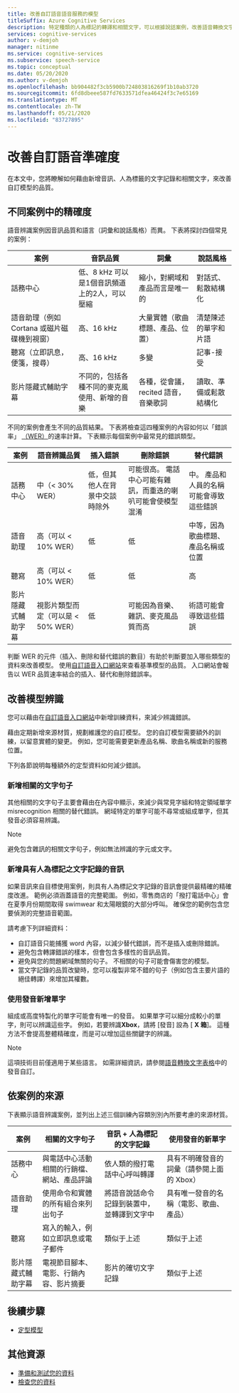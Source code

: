 ```yaml
---
title: 改善自訂語音語音服務的模型
titleSuffix: Azure Cognitive Services
description: 特定種類的人為標記的轉譯和相關文字，可以根據說話案例，改善語音轉換文字模型的辨識準確度。
services: cognitive-services
author: v-demjoh
manager: nitinme
ms.service: cognitive-services
ms.subservice: speech-service
ms.topic: conceptual
ms.date: 05/20/2020
ms.author: v-demjoh
ms.openlocfilehash: bb904482f3cb5900b724803816269f1b10ab3720
ms.sourcegitcommit: 6fd8dbeee587fd7633571dfea46424f3c7e65169
ms.translationtype: MT
ms.contentlocale: zh-TW
ms.lasthandoff: 05/21/2020
ms.locfileid: "83727895"
---
```

# <a name="improve-custom-speech-accuracy"></a>改善自訂語音準確度

在本文中，您將瞭解如何藉由新增音訊、人為標籤的文字記錄和相關文字，來改善自訂模型的品質。

## <a name="accuracy-in-different-scenarios"></a>不同案例中的精確度

語音辨識案例因音訊品質和語言（詞彙和說話風格）而異。 下表將探討四個常見的案例：

| 案例 | 音訊品質 | 詞彙 | 說話風格 |
|----------|---------------|------------|----------------|
| 話務中心 | 低、8 kHz 可以是1個音訊頻道上的2人，可以壓縮 | 縮小，對網域和產品而言是唯一的 | 對話式、鬆散結構化 |
| 語音助理（例如 Cortana 或磁片磁碟機到視窗） | 高、16 kHz | 大量實體（歌曲標題、產品、位置） | 清楚陳述的單字和片語 |
| 聽寫（立即訊息，便箋，搜尋） | 高、16 kHz | 多變 | 記事-接受 |
| 影片隱藏式輔助字幕 | 不同的，包括各種不同的麥克風使用、新增的音樂 | 各種，從會議，recited 語音，音樂歌詞 | 讀取、準備或鬆散結構化 |

不同的案例會產生不同的品質結果。 下表將檢查這四種案例的內容如何以「錯誤率」 [（WER）](how-to-custom-speech-evaluate-data.md)的速率計算。 下表顯示每個案例中最常見的錯誤類型。

| 案例 | 語音辨識品質 | 插入錯誤 | 刪除錯誤 | 替代錯誤 |
|----------|----------------------------|------------------|-----------------|---------------------|
| 話務中心 | 中（< 30% WER） | 低，但其他人在背景中交談時除外 | 可能很高。 電話中心可能有雜訊，而重迭的喇叭可能會使模型混淆 | 中。 產品和人員的名稱可能會導致這些錯誤 |
| 語音助理 | 高（可以 < 10% WER） | 低 | 低 | 中等，因為歌曲標題、產品名稱或位置 |
| 聽寫 | 高（可以 < 10% WER） | 低 | 低 | 高 |
| 影片隱藏式輔助字幕 | 視影片類型而定（可以是 < 50% WER） | 低 | 可能因為音樂、雜訊、麥克風品質而高 | 術語可能會導致這些錯誤 |

判斷 WER 的元件（插入、刪除和替代錯誤的數目）有助於判斷要加入哪些類型的資料來改善模型。 使用[自訂語音入口網站](https://speech.microsoft.com/customspeech)來查看基準模型的品質。 入口網站會報告以 WER 品質速率結合的插入、替代和刪除錯誤率。

## <a name="improve-model-recognition"></a>改善模型辨識

您可以藉由在[自訂語音入口網站](https://speech.microsoft.com/customspeech)中新增訓練資料，來減少辨識錯誤。 

藉由定期新增來源材質，規劃維護您的自訂模型。 您的自訂模型需要額外的訓練，以留意實體的變更。 例如，您可能需要更新產品名稱、歌曲名稱或新的服務位置。

下列各節說明每種額外的定型資料如何減少錯誤。

### <a name="add-related-text-sentences"></a>新增相關的文字句子

其他相關的文字句子主要會藉由在內容中顯示，來減少與常見字組和特定領域單字 misrecognition 相關的替代錯誤。 網域特定的單字可能不尋常或組成單字，但其發音必須容易辨識。

> [!NOTE]
> 避免包含雜訊的相關文字句子，例如無法辨識的字元或文字。

### <a name="add-audio-with-human-labeled-transcripts"></a>新增具有人為標記之文字記錄的音訊

如果音訊來自目標使用案例，則具有人為標記文字記錄的音訊會提供最精確的精確度改進。 範例必須涵蓋語音的完整範圍。 例如，零售商店的「撥打電話中心」會在夏季月份期間取得 swimwear 和太陽眼鏡的大部分呼叫。 確保您的範例包含您要偵測的完整語音範圍。

請考慮下列詳細資料：

* 自訂語音只能捕獲 word 內容，以減少替代錯誤，而不是插入或刪除錯誤。
* 避免包含轉譯錯誤的樣本，但會包含多樣性的音訊品質。
* 避免與您的問題網域無關的句子。 不相關的句子可能會傷害您的模型。
* 當文字記錄的品質改變時，您可以複製非常不錯的句子（例如包含主要片語的絕佳轉譯）來增加其權數。

### <a name="add-new-words-with-pronunciation"></a>使用發音新增單字

組成或高度特製化的單字可能會有唯一的發音。 如果單字可以細分成較小的單字，則可以辨識這些字。 例如，若要辨識**Xbox**，請將 [發音] 設為 [ **X 箱**]。 這種方法不會提高整體精確度，而是可以增加這些關鍵字的辨識。

> [!NOTE]
> 這項技術目前僅適用于某些語言。 如需詳細資訊，請參閱[語音轉換文字表格](language-support.md)中的發音自訂。

## <a name="sources-by-scenario"></a>依案例的來源

下表顯示語音辨識案例，並列出上述三個訓練內容類別別內所要考慮的來源材質。

| 案例 | 相關的文字句子 | 音訊 + 人為標記的文字記錄 | 使用發音的新單字 |
|----------|------------------------|------------------------------|------------------------------|
| 話務中心             | 與電話中心活動相關的行銷檔、網站、產品評論 | 依人類的撥打電話中心呼叫轉譯 | 具有不明確發音的詞彙（請參閱上面的 Xbox） |
| 語音助理         | 使用命令和實體的所有組合來列出句子 | 將語音說話命令記錄到裝置中，並轉譯到文字中 | 具有唯一發音的名稱（電影、歌曲、產品） |
| 聽寫               | 寫入的輸入，例如立即訊息或電子郵件 | 類似于上述 | 類似于上述 |
| 影片隱藏式輔助字幕 | 電視節目腳本、電影、行銷內容、影片摘要 | 影片的確切文字記錄 | 類似于上述 |

## <a name="next-steps"></a>後續步驟

- [定型模型](how-to-custom-speech-train-model.md)

## <a name="additional-resources"></a>其他資源

- [準備和測試您的資料](how-to-custom-speech-test-data.md)
- [檢查您的資料](how-to-custom-speech-inspect-data.md)